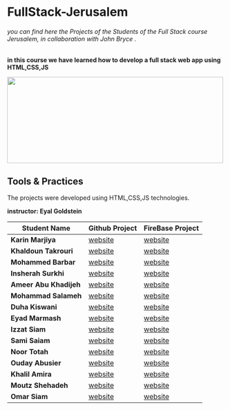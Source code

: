 # FullStack-Jerusalem
###### you can find here the Projects of the Students of the Full Stack course Jerusalem, in collaboration with John Bryce .
**in this course we have learned how to develop a full stack web app using HTML,CSS,JS**


<img src="https://upload.wikimedia.org/wikipedia/commons/8/89/John_bryce_logo.jpg" width="500" height="200"/>


## Tools & Practices
The projects were developed using HTML,CSS,JS technologies.

**instructor: Eyal Goldstein**

Student Name | 	Github Project | FireBase Project
--- | --- | --- |
**Karin Marjiya** |	[website](https://karinmarjieh.github.io/simpleweb) |  [website](https://karinmarjieh.github.io/simpleweb)
**Khaldoun Takrouri** |	[website](https://kht75.github.io/jerWepDevelopment/) | [website](https://karinmarjieh.github.io/simpleweb)
**Mohammed Barbar** |	[website](https://mohammedbarbar.github.io/Draft/) | [website](https://karinmarjieh.github.io/simpleweb)
**Insherah Surkhi** |	[website](https://insherah-surkhi.github.io/relax) | [website](https://karinmarjieh.github.io/simpleweb)
**Ameer Abu Khadijeh** |	[website](https://ameerabukhadijeh.github.io/ameer/) | [website](https://karinmarjieh.github.io/simpleweb)
**Mohammad Salameh** |	[website](https://mohammadsalameh12.github.io/clock/) | [website](https://karinmarjieh.github.io/simpleweb)
**Duha Kiswani** |	[website](https://duha-se.github.io/Ex/) | [website](https://karinmarjieh.github.io/simpleweb)
**Eyad Marmash** |	[website](https://eyadma.github.io/eyadmcv/) | [website](https://karinmarjieh.github.io/simpleweb)
**Izzat Siam** |	[website](https://izzat-jb.github.io/HW1onGH/) | [website](https://karinmarjieh.github.io/simpleweb)
**Sami Saiam** |	[website](https://samisaiam.github.io/world-nature/) | [website](https://karinmarjieh.github.io/simpleweb)
**Noor Totah** |	[website](https://noortotah.github.io/simple-shopping-cart/) | [website](https://karinmarjieh.github.io/simpleweb)
**Ouday Abusier** |	[website](https://ouday-abusier.github.io/oday-s-website/) | [website](https://karinmarjieh.github.io/simpleweb)
**Khalil Amira** |	[website](https://khalilamira22.github.io/kalil/) | [website](https://karinmarjieh.github.io/simpleweb)
**Moutz Shehadeh** |	[website](https://moutazshehadeh.github.io/moutaz-sh/) | [website](https://karinmarjieh.github.io/simpleweb)
**Omar Siam** |	[website](https://omarsiam.github.io/omarcars/) | [website](https://karinmarjieh.github.io/simpleweb)
